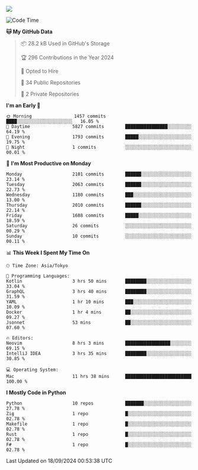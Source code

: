 ![](https://komarev.com/ghpvc/?username=kitagawa-hr)

<!--START_SECTION:waka-->
![Code Time](http://img.shields.io/badge/Code%20Time-1%2C057%20hrs%2040%20mins-blue)

**🐱 My GitHub Data** 

> 📦 28.2 kB Used in GitHub's Storage 
 > 
> 🏆 296 Contributions in the Year 2024
 > 
> 💼 Opted to Hire
 > 
> 📜 34 Public Repositories 
 > 
> 🔑 2 Private Repositories 
 > 
**I'm an Early 🐤** 

```text
🌞 Morning                1457 commits        ████░░░░░░░░░░░░░░░░░░░░░   16.05 % 
🌆 Daytime                5827 commits        ████████████████░░░░░░░░░   64.19 % 
🌃 Evening                1793 commits        █████░░░░░░░░░░░░░░░░░░░░   19.75 % 
🌙 Night                  1 commits           ░░░░░░░░░░░░░░░░░░░░░░░░░   00.01 % 
```
📅 **I'm Most Productive on Monday** 

```text
Monday                   2101 commits        ██████░░░░░░░░░░░░░░░░░░░   23.14 % 
Tuesday                  2063 commits        ██████░░░░░░░░░░░░░░░░░░░   22.73 % 
Wednesday                1180 commits        ███░░░░░░░░░░░░░░░░░░░░░░   13.00 % 
Thursday                 2010 commits        ██████░░░░░░░░░░░░░░░░░░░   22.14 % 
Friday                   1688 commits        █████░░░░░░░░░░░░░░░░░░░░   18.59 % 
Saturday                 26 commits          ░░░░░░░░░░░░░░░░░░░░░░░░░   00.29 % 
Sunday                   10 commits          ░░░░░░░░░░░░░░░░░░░░░░░░░   00.11 % 
```


📊 **This Week I Spent My Time On** 

```text
🕑︎ Time Zone: Asia/Tokyo

💬 Programming Languages: 
Kotlin                   3 hrs 50 mins       ████████░░░░░░░░░░░░░░░░░   33.04 % 
GraphQL                  3 hrs 40 mins       ████████░░░░░░░░░░░░░░░░░   31.59 % 
YAML                     1 hr 10 mins        ███░░░░░░░░░░░░░░░░░░░░░░   10.09 % 
Docker                   1 hr 4 mins         ██░░░░░░░░░░░░░░░░░░░░░░░   09.27 % 
Jsonnet                  53 mins             ██░░░░░░░░░░░░░░░░░░░░░░░   07.60 % 

🔥 Editors: 
Neovim                   8 hrs 3 mins        █████████████████░░░░░░░░   69.15 % 
IntelliJ IDEA            3 hrs 35 mins       ████████░░░░░░░░░░░░░░░░░   30.85 % 

💻 Operating System: 
Mac                      11 hrs 38 mins      █████████████████████████   100.00 % 
```

**I Mostly Code in Python** 

```text
Python                   10 repos            ███████░░░░░░░░░░░░░░░░░░   27.78 % 
Zig                      1 repo              █░░░░░░░░░░░░░░░░░░░░░░░░   02.78 % 
Makefile                 1 repo              █░░░░░░░░░░░░░░░░░░░░░░░░   02.78 % 
Rust                     1 repo              █░░░░░░░░░░░░░░░░░░░░░░░░   02.78 % 
F#                       1 repo              █░░░░░░░░░░░░░░░░░░░░░░░░   02.78 % 
```




 Last Updated on 18/09/2024 00:53:38 UTC
<!--END_SECTION:waka-->
